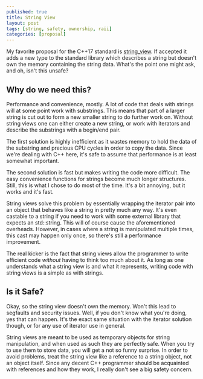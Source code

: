 ```yaml
---
published: true
title: String View
layout: post
tags: [string, safety, ownership, raii]
categories: [proposal]
---
```

My favorite proposal for the C++17 standard is [string_view](http://www.open-std.org/jtc1/sc22/wg21/docs/papers/2013/n3762.html). If accepted it adds a new type to the standard library which describes a string but doesn't own the memory containing the string data. What's the point one might ask, and oh, isn't this unsafe?

## Why do we need this? ##
Performance and convenience, mostly. A lot of code that deals with strings will at some point work with substrings. This means that part of a larger string is cut out to form a new smaller string to do further work on. Without string views one can either create a new string, or work with iterators and describe the substrings with a begin/end pair.

The first solution is highly inefficient as it wastes memory to hold the data of the substring and precious CPU cycles in order to copy the data. Since we're dealing with C++ here, it's safe to assume that performance is at least somewhat important.

The second solution is fast but makes writing the code more difficult. The easy convenience functions for strings become much longer structures. Still, this is what I chose to do most of the time. It's a bit annoying, but it works and it's fast.

String views solve this problem by essentially wrapping the iterator pair into an object that behaves like a string in pretty much any way. It's even castable to a string if you need to work with some external library that expects an std::string. This will of course cause the aforementioned overheads. However, in cases where a string is manipulated multiple times, this cast may happen only once, so there's still a performance improvement.

The real kicker is the fact that string views allow the programmer to write efficient code *without* having to think too much about it. As long as one understands what a string view is and what it represents, writing code with string views is a simple as with strings.

## Is it Safe? ##
Okay, so the string view doesn't own the memory. Won't this lead to segfaults and security issues. Well, if you don't know what you're doing, yes that can happen. It's the exact same situation with the iterator solution though, or for any use of iterator use in general.

String views are meant to be used as temporary objects for string manipulation, and when used as such they are perfectly safe. When you try to use them to store data, you will get a not so funny surprise. In order to avoid problems, treat the string view like a reference to a string object, not an object itself. Since any decent C++ programmer should be acquainted with references and how they work, I really don't see a big safety concern.